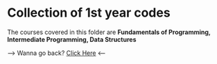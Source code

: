 # Collection of 1st year codes

The courses covered in this folder are **Fundamentals of Programming, Intermediate Programming, Data Structures**

--> Wanna go back? [Click Here](https://github.com/Akane625/School-Codes) <--
